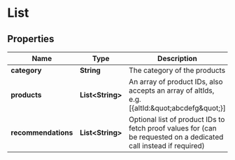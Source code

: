 # List

## Properties
Name | Type | Description | Notes
------------ | ------------- | ------------- | -------------
**category** | **String** | The category of the products |  [optional]
**products** | **List&lt;String&gt;** | An array of product IDs, also accepts an array of altIds, e.g. [{altId:\&quot;abcdefg\&quot;}] |  [optional]
**recommendations** | **List&lt;String&gt;** | Optional list of product IDs to fetch proof values for (can be requested on a dedicated call instead if required) |  [optional]
